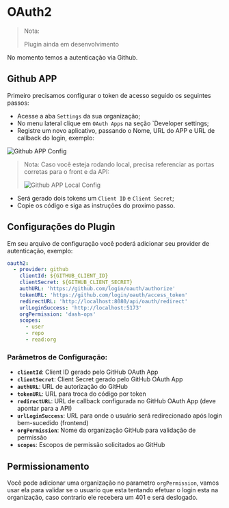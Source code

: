 # OAuth2

> Nota:
>
> Plugin ainda em desenvolvimento

No momento temos a autenticação via Github.

## Github APP

Primeiro precisamos configurar o token de acesso seguido os seguintes passos:

- Acesse a aba `Settings` da sua organização;
- No menu lateral clique em `OAuth Apps` na seção `Developer settings;
- Registre um novo aplicativo, passando o Nome, URL do APP e URL de callback do login, exemplo:

![Github APP Config](../img/github-config.png)

> Nota:
> Caso você esteja rodando local, precisa referenciar as portas corretas para o front e da API:
>
> ![Github APP Local Config](../img/github-local-config.png)

- Será gerado dois tokens um `Client ID` e `Client Secret`;
- Copie os código e siga as instruções do proximo passo.

## Configurações do Plugin

Em seu arquivo de configuração você poderá adicionar seu provider de autenticação, exemplo:

```yaml
oauth2:
  - provider: github
    clientId: ${GITHUB_CLIENT_ID}
    clientSecret: ${GITHUB_CLIENT_SECRET}
    authURL: 'https://github.com/login/oauth/authorize'
    tokenURL: 'https://github.com/login/oauth/access_token'
    redirectURL: 'http://localhost:8080/api/oauth/redirect'
    urlLoginSuccess: 'http://localhost:5173'
    orgPermission: 'dash-ops'
    scopes:
      - user
      - repo
      - read:org
```

### Parâmetros de Configuração:

- **`clientId`**: Client ID gerado pelo GitHub OAuth App
- **`clientSecret`**: Client Secret gerado pelo GitHub OAuth App
- **`authURL`**: URL de autorização do GitHub
- **`tokenURL`**: URL para troca do código por token
- **`redirectURL`**: URL de callback configurada no GitHub OAuth App (deve apontar para a API)
- **`urlLoginSuccess`**: URL para onde o usuário será redirecionado após login bem-sucedido (frontend)
- **`orgPermission`**: Nome da organização GitHub para validação de permissão
- **`scopes`**: Escopos de permissão solicitados ao GitHub

## Permissionamento

Você pode adicionar uma organização no parametro `orgPermission`, vamos usar ela para validar se o usuario que esta tentando efetuar o login esta na organização, caso contrario ele recebera um 401 e será deslogado.
